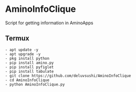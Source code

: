 # AminoInfoClique
Script for getting information in AminoApps

## Termux
```shell
- apt update -y
- apt upgrade -y
- pkg install python
- pip install amino.py
- pip install pyfiglet
- pip install tabulate
- git clone https://github.com/deluvsushi/AminoInfoClique
- cd AminoInfoClique
- python AminoInfoClique.py
```
